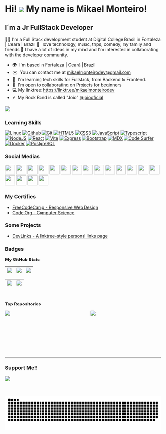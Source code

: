 Hi! ![](https://user-images.githubusercontent.com/18350557/176309783-0785949b-9127-417c-8b55-ab5a4333674e.gif) My name is Mikael Monteiro!
=======================================================================================================================================

I´m a Jr FullStack Developer
----------------------------------

👨‍💻 I'm a Full Stack development student at Digital College Brasil in Fortaleza | Ceará | Brazil 🤩 I love technology, music, trips, comedy, my family and friends 🤔 I have a lot of ideas in my mind and I'm interested in collaborating with the developer community.

* 🌍  I'm based in Fortaleza | Ceará | Brazil
* ✉️  You can contact me at [mikaelmonteirodev@gmail.com](mailto:mikaelmonteirodev@gmail.com)
* 🧠  I'm learning tech skills for Fullstack, from Backend to Frontend.
* 🤝  I'm open to collaborating on Projects for beginners
* 💻  My linktree: https://linktr.ee/mikaelmonteirodev
* ⚡  My Rock Band is called "Joio" [@joiooficial](http://instagram.com/bandajoio)

<a href="https://www.github.com/mikaelmonteirodev" target="_blank" rel="noreferrer"><img src="https://img.shields.io/github/followers/mikaelmonteirodev?logo=github&style=for-the-badge&color=0891b2&labelColor=1c1917"/></a>

### Learning Skills
<p align="left">
<a href="https://ubuntu.com" target="_blank" rel="noreferrer"><img src="https://cdn.jsdelivr.net/gh/devicons/devicon/icons/linux/linux-original.svg" height="36" alt="Linux" /></a>
<a href="https://www.github.com/mikaelmonteirodev" target="_blank" rel="noreferrer"><img src="https://raw.githubusercontent.com/danielcranney/readme-generator/main/public/icons/socials/github.svg" width="36" height="36" alt="Github" /></a>
<a href="https://git-scm.com" target="_blank" rel="noreferrer"><img src="https://raw.githubusercontent.com/danielcranney/readme-generator/main/public/icons/skills/git-colored.svg" width="36" height="36" alt="Git" /></a>
<a href="https://developer.mozilla.org/en-US/docs/Glossary/HTML5" target="_blank" rel="noreferrer"><img src="https://raw.githubusercontent.com/danielcranney/readme-generator/main/public/icons/skills/html5-colored.svg" width="36" height="36" alt="HTML5" /></a>
<a href="https://www.w3.org/TR/CSS/#css" target="_blank" rel="noreferrer"><img src="https://raw.githubusercontent.com/danielcranney/readme-generator/main/public/icons/skills/css3-colored.svg" width="36" height="36" alt="CSS3" /></a>
<a href="https://developer.mozilla.org/en-US/docs/Web/JavaScript" target="_blank" rel="noreferrer"><img src="https://raw.githubusercontent.com/danielcranney/readme-generator/main/public/icons/skills/javascript-colored.svg" width="36" height="36" alt="JavaScript" /></a>
<a href="https://typescript.com/" target="_blank" rel="noreferrer"><img src="https://raw.githubusercontent.com/danielcranney/readme-generator/main/public/icons/skills/typescript-colored.svg" width="36" height="36" alt="Typescript" /></a>
<a href="https://nodejs.org/en/" target="_blank" rel="noreferrer"><img src="https://raw.githubusercontent.com/danielcranney/readme-generator/main/public/icons/skills/nodejs-colored.svg" width="36" height="36" alt="NodeJS" /></a>
<a href="https://reactjs.org/" target="_blank" rel="noreferrer"><img src="https://raw.githubusercontent.com/danielcranney/readme-generator/main/public/icons/skills/react-colored.svg" width="36" height="36" alt="React" /></a>
<a href="https://vitejs.dev" target="_blank" rel="noreferrer"><img src="https://raw.githubusercontent.com/danielcranney/readme-generator/main/public/icons/skills/vite-colored.svg" width="36" height="36" alt="Vite" /></a>
<a href="https://expressjs.com/" target="_blank" rel="noreferrer"><img src="https://raw.githubusercontent.com/danielcranney/readme-generator/main/public/icons/skills/express-colored.svg" width="36" height="36" alt="Express" /></a>
<a href="https://getbootstrap.com/" target="_blank" rel="noreferrer"><img src="https://raw.githubusercontent.com/danielcranney/readme-generator/main/public/icons/skills/bootstrap-colored.svg" width="36" height="36" alt="Bootstrap" /></a>
<a href="https://github.com/jxnblk/mdx-deck" target="_blank" rel="noreferrer"><img src="https://seeklogo.com/images/M/mdx-logo-60628A5188-seeklogo.com.png" height="28" alt="MDX" /></a>
<a href="https://codesurfer.pomb.us" target="_blank" rel="noreferrer"><img src="https://raw.githubusercontent.com/pomber/code-surfer/948452f7c1c8adaf019e29600d7d158747a91a90/sites/docs/src/home/logo.small.svg" height="40" alt="Code Surfer" /></a>
<a href="https://www.docker.com" target="_blank" rel="noreferrer"><img src="https://img.icons8.com/color/96/000000/docker.png" height="45" alt="Docker" /></a>
<a href="https://www.postgresql.org" target="_blank" rel="noreferrer"><img src="https://cdn.icon-icons.com/icons2/2415/PNG/512/postgresql_original_wordmark_logo_icon_146392.png" height="40" alt="PostgreSQL" /></a>
</p>

### Social Medias

<p align="left">
    <a href="https://www.github.com/mikaelmonteirodev" target="_blank" rel="noreferrer"><img src="https://raw.githubusercontent.com/danielcranney/readme-generator/main/public/icons/socials/github.svg" width="32" height="32" /></a>
    <a href="https://www.linkedin.com/in/mikaelmonteiro" target="_blank" rel="noreferrer"><img src="https://raw.githubusercontent.com/danielcranney/readme-generator/main/public/icons/socials/linkedin.svg" width="32" height="32" /></a>
    <a href="https://www.freecodecamp.org/mikaelmonteirodev" target="_blank" rel="noreferrer"><img src="https://raw.githubusercontent.com/gist/Deftwun/e3756a8b518cbb354425/raw/6584db8babd6cbc4ecb35ed36f0d184a506b979e/free-code-camp-logo.svg" width="32" height="32" /></a>
    <a href="http://www.instagram.com/mikaelmonteiro" target="_blank" rel="noreferrer"><img src="https://raw.githubusercontent.com/danielcranney/readme-generator/main/public/icons/socials/instagram.svg" width="32" height="32" /></a>
    <a href="https://www.youtube.com/c/user/mikaelmonteiro" target="_blank" rel="noreferrer"><img src="https://raw.githubusercontent.com/danielcranney/readme-generator/main/public/icons/socials/youtube.svg" width="32" height="32" /></a>
    <a href="https://www.twitter.com/mikaelmonteiro" target="_blank" rel="noreferrer"><img src="https://raw.githubusercontent.com/danielcranney/readme-generator/main/public/icons/socials/twitter.svg" width="32" height="32" /></a>
    <a href="https://www.twitch.tv/mikaelmonteirodev" target="_blank" rel="noreferrer"><img src="https://raw.githubusercontent.com/danielcranney/readme-generator/main/public/icons/socials/twitch.svg" width="32" height="32" /></a>
    <a href="https://www.facebook.com/mikaelmonteiro" target="_blank" rel="noreferrer"><img src="https://raw.githubusercontent.com/danielcranney/readme-generator/main/public/icons/socials/facebook.svg" width="32" height="32" /></a>
    <a href="https://discord.com/users/mikaelmonteiro#1692" target="_blank" rel="noreferrer"><img src="https://raw.githubusercontent.com/danielcranney/readme-generator/main/public/icons/socials/discord.svg" width="32" height="32" /></a>
    <a href="https://www.stackoverflow.com/users/307999/mikael-monteiro?tab=profile" target="_blank" rel="noreferrer"><img src="https://raw.githubusercontent.com/danielcranney/readme-generator/main/public/icons/socials/stackoverflow.svg" width="32" height="32" /></a>
    <a href="https://www.codepen.io/mikaelmonteirodev" target="_blank" rel="noreferrer"><img src="https://raw.githubusercontent.com/danielcranney/readme-generator/main/public/icons/socials/codepen.svg" width="32" height="32" /></a>
    <a href="https://www.behance.com/mikaelmonteiro" target="_blank" rel="noreferrer"><img src="https://raw.githubusercontent.com/danielcranney/readme-generator/main/public/icons/socials/behance.svg" width="32" height="32" /></a>
    <a href="https://codesandbox.io/u/mikaelmonteirodev" target="_blank" rel="noreferrer"><img src="https://raw.githubusercontent.com/danielcranney/readme-generator/main/public/icons/socials/codesandbox.svg" width="32" height="32" /></a>
    <a href="https://www.dev.to/mikaelmonteirodev" target="_blank" rel="noreferrer"><img src="https://raw.githubusercontent.com/danielcranney/readme-generator/main/public/icons/socials/devdotto.svg" width="32" height="32" /></a>
    <a href="https://www.dribbble.com/mikaelmonteirodev" target="_blank" rel="noreferrer"><img src="https://raw.githubusercontent.com/danielcranney/readme-generator/main/public/icons/socials/dribbble.svg" width="32" height="32" /></a>
    <a href="https://hashnode.com/@mikaelmonteiro.hashnode.dev" target="_blank" rel="noreferrer"><img src="https://raw.githubusercontent.com/danielcranney/readme-generator/main/public/icons/socials/hashnode.svg" width="32" height="32" /></a>
    <a href="https://www.polywork.com/mikael_monteiro" target="_blank" rel="noreferrer"><img src="https://raw.githubusercontent.com/danielcranney/readme-generator/main/public/icons/socials/polywork.svg" width="32" height="32" /></a>
    <a href="http://www.medium.com/@mikaelmonteirodev" target="_blank" rel="noreferrer"><img src="https://raw.githubusercontent.com/danielcranney/readme-generator/main/public/icons/socials/medium.svg" width="32" height="32" /></a>
</p>

### My Certifies
- [FreeCodeCamp - Responsive Web Design](https://freecodecamp.org/certification/mikaelmonteirodev/responsive-web-design)
- [Code.Org - Computer Science](https://studio.code.org/print_certificates/eyJuYW1lIjoiTWlrYWVsIE1vbnRlaXJvIiwiY291cnNlIjoiZXhwcmVzcy0yMDIyIiwiZG9ub3IiOiJBVFx1MDAyNlQifQ==)

### Some Projects
- [DevLinks - A linktree-style personal links page](https://mikaelmonteirodev.github.io/devlink/)

### Badges

<b>My GitHub Stats</b>

| ![](http://github-profile-summary-cards.vercel.app/api/cards/stats?username=mikaelmonteirodev&theme=nord_dark) | ![](http://github-profile-summary-cards.vercel.app/api/cards/repos-per-language?username=mikaelmonteirodev&hide=Html&theme=nord_dark) | ![](http://github-profile-summary-cards.vercel.app/api/cards/most-commit-language?username=mikaelmonteirodev&theme=nord_dark) |
| :-: | :-: | :-: |

| ![](http://github-profile-summary-cards.vercel.app/api/cards/profile-details?username=mikaelmonteirodev&theme=nord_dark) | ![](https://github-readme-streak-stats.herokuapp.com/?user=mikaelmonteirodev&hide_border=true&date_format=M%20j%5B%2C%20Y%5D&background=2D3742&stroke=2D3742&ring=6bbbca&fire=6bbbca&currStreakNum=fff&sideNums=6bbbca&currStreakLabel=6bbbca&sideLabels=fff&dates=fff) |
| :-: | :-: |

<br>

<b>Top Repositories</b>

<p width="70%" align="center"><a href="https://github.com/mikaelmonteirodev/mikaelmonteirodev" align="left"><img align="left" width="45%" src="https://github-readme-stats.vercel.app/api/pin/?username=mikaelmonteirodev&repo=mikaelmonteirodev&title_color=0891b2&text_color=ffffff&icon_color=0891b2&bg_color=1c1917&hide_border=true&locale=en" /></a><a href="https://github.com/mikaelmonteirodev/mikaelmonteirodev.github.io" align="right"><img align="right" width="45%" src="https://github-readme-stats.vercel.app/api/pin/?username=mikaelmonteirodev&repo=mikaelmonteirodev.github.io&title_color=0891b2&text_color=ffffff&icon_color=0891b2&bg_color=1c1917&hide_border=true&locale=en" /></a></p>

<br /><br /><br /><br /><br /><br /><br /><br />

---

### Support Me!!

<a href="https://www.buymeacoffee.com/mikaelmonteiro"><img src="https://cdn.buymeacoffee.com/buttons/v2/default-yellow.png" width="200" />

<br>
<span>
    
![Snake animation](https://github.com/mikaelmonteirodev/mikaelmonteirodev/blob/output/github-contribution-grid-snake.svg)

</span>
